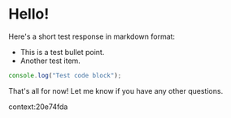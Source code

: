 # Hello! 

Here's a short test response in markdown format:

- This is a test bullet point.
- Another test item.

```javascript
console.log("Test code block");
```

That's all for now! Let me know if you have any other questions.


context:20e74fda